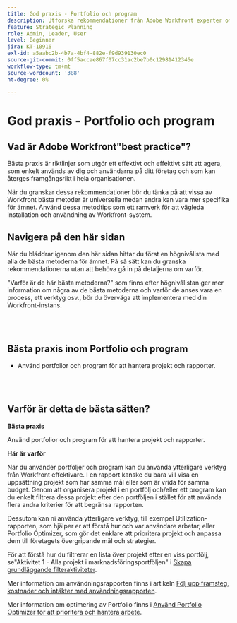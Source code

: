 ```yaml
---
title: God praxis - Portfolio och program
description: Utforska rekommendationer från Adobe Workfront experter om hur du skapar, hanterar och använder portfolior och program.
feature: Strategic Planning
role: Admin, Leader, User
level: Beginner
jira: KT-10916
exl-id: a5aabc2b-4b7a-4bf4-882e-f9d939130ec0
source-git-commit: 0ff5accae867f07cc31ac2be7b0c12981412346e
workflow-type: tm+mt
source-wordcount: '388'
ht-degree: 0%

---
```


# God praxis - Portfolio och program

## Vad är Adobe Workfront&quot;best practice&quot;?

Bästa praxis är riktlinjer som utgör ett effektivt och effektivt sätt att agera, som enkelt används av dig och användarna på ditt företag och som kan återges framgångsrikt i hela organisationen.

När du granskar dessa rekommendationer bör du tänka på att vissa av Workfront bästa metoder är universella medan andra kan vara mer specifika för ämnet. Använd dessa metodtips som ett ramverk för att vägleda installation och användning av Workfront-system.

## Navigera på den här sidan

När du bläddrar igenom den här sidan hittar du först en högnivålista med alla de bästa metoderna för ämnet. På så sätt kan du granska rekommendationerna utan att behöva gå in på detaljerna om varför.

&quot;Varför är de här bästa metoderna?&quot; som finns efter högnivålistan ger mer information om några av de bästa metoderna och varför de anses vara en process, ett verktyg osv., bör du överväga att implementera med din Workfront-instans.

</br>
</br>

## Bästa praxis inom Portfolio och program

* Använd portfolior och program för att hantera projekt och rapporter.

</br>
</br>

## Varför är detta de bästa sätten?

**Bästa praxis**

Använd portfolior och program för att hantera projekt och rapporter.

**Här är varför**

När du använder portföljer och program kan du använda ytterligare verktyg från Workfront effektivare. I en rapport kanske du bara vill visa en uppsättning projekt som har samma mål eller som är vrida för samma budget. Genom att organisera projekt i en portfölj och/eller ett program kan du enkelt filtrera dessa projekt efter den portföljen i stället för att använda flera andra kriterier för att begränsa rapporten.

Dessutom kan ni använda ytterligare verktyg, till exempel Utilization-rapporten, som hjälper er att förstå hur och var användare arbetar, eller Portfolio Optimizer, som gör det enklare att prioritera projekt och anpassa dem till företagets övergripande mål och strategier.

För att förstå hur du filtrerar en lista över projekt efter en viss portfölj, se&quot;Aktivitet 1 - Alla projekt i marknadsföringsportföljen&quot; i [Skapa grundläggande filteraktiviteter](https://experienceleague.adobe.com/docs/workfront-learn/tutorials-workfront/reporting/basic-reporting/create-a-basic-filter-activity.html).

Mer information om användningsrapporten finns i artikeln [Följ upp framsteg, kostnader och intäkter med användningsrapporten](https://experienceleague.adobe.com/docs/workfront/using/manage-resources/resource-utilization/view-utilization-information.html?lang=en#track-progress-cost-and-revenue-with-the-utilization-report).

Mer information om optimering av Portfolio finns i [Använd Portfolio Optimizer för att prioritera och hantera arbete](https://experienceleague.adobe.com/docs/workfront-learn/tutorials-workfront/manage-work/portfolios/prioritize-and-manage-work-with-portfolios.html).

